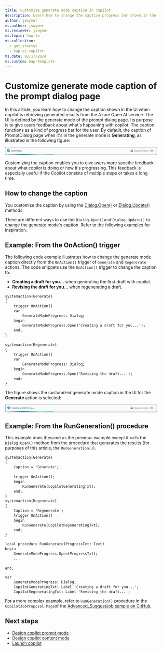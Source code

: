 ```yaml
---
title: Customize generate mode caption in copilot
description: Learn how to change the caption progress bar shown in the UI of the prompt dialog page in generate mode.
author: jswymer
ms.author: jswymer
ms.reviewer: jswymer
ms.topic: how-to
ms.collection:
  - get-started
  - bap-ai-copilot
ms.date: 02/17/2024
ms.custom: bap-template
---
```


# Customize generate mode caption of the prompt dialog page

In this article, you learn how to change the caption shown in the UI when copilot is retrieving generated results from the Azure Open AI service. The UI is defined by the generate mode of the prompt dialog page. Its purpose is to give users feedback about what's happening with copilot. The caption functions as a kind of progress bar for the user. By default, the caption of PromptDialog page when it's in the generate mode is **Generating**, as illustrated in the following figure:

[![Shows a screenshot of the default generate mode of the PromptDialog type page](media/promptdialog-generate-mode.png)](media/promptdialog-generate-mode.png#lightbox)

Customizing the caption enables you to give users more specific feedback about what copilot is doing or how it's progressing. This feedback is especially useful if the Copilot consists of multiple steps or takes a long time.

## How to change the caption

You customize the caption by using the [Dialog.Open()](methods-auto/dialog/dialog-open-method.md) or [Dialog.Update()](methods-auto/dialog/dialog-update-method.md) methods. 

There are different ways to use the `Dialog.Open()`and `Dialog.Update()` to change the generate mode's caption. Refer to the following examples for inspiration.

## Example: From the OnAction() trigger

The following code example illustrates how to change the generate mode caption directly from the `OnAction()` trigger of `Generate` and `Regenerate` actions. The code snippets use the `OnAction()` trigger to change the caption to:

- **Creating a draft for you...** when generating the first draft with copilot.
- **Revising the draft for you...** when regenerating a draft.

```al
systemaction(Generate)
{
    trigger OnAction()
    var
        GenerateModeProgress: Dialog;
    begin
        GenerateModeProgress.Open('Creating a draft for you...');
    end;
}

systemaction(Regenerate)
{
    trigger OnAction()
    var
        GenerateModeProgress: Dialog;
    begin
        GenerateModeProgress.Open('Revising the draft...');
    end;
}

```

The figure shows the customized generate mode caption in the UI for the **Generate** action is selected:

[![Shows a screenshot of the custom caption of generate mode in the UI](media/promptdialog-generate-mode-custom.png)](media/promptdialog-generate-mode-custom.png#lightbox)

## Example: From the RunGeneration() procedure

This example does thesame as the previous example except it calls the `Dialog.Open()` method from the procedure that generates the results (for purposes of this article, the `RunGeneration()`). 

```al
systemaction(Generate)
{
    Caption = 'Generate';

    trigger OnAction();
    begin
        RunGenerate(CopilotGeneratingTxt);
    end;
}
systemaction(Regenerate)
{
    Caption = 'Regenerate';
    trigger OnAction()
    begin
        RunGenerate(CopilotRegeneratingTxt);
    end;
}
```

```al
local procedure RunGenerate(ProgressTxt: Text)
begin
    GenerateModeProgress.Open(ProgressTxt);
    ...

end;
```

```al
var
    GenerateModeProgress: Dialog;
    CopilotGeneratingTxt: Label 'Creating a draft for you...';
    CopilotRegeneratingTxt: Label 'Revising the draft...';
```

For a more complex example, refer to `RunGeneration()` procedure in the `CopilotJobProposal.Page`of the [Advanced_SuggestJob sample on GitHub](https://github.com/microsoft/BCTech/blob/002affcf1520a710c270257d6547e25a9a223e85/samples/AzureOpenAI/Advanced_SuggestJob/DescribeJob/CopilotJobProposal.Page.al).

## Next steps

- [Design copilot prompt mode](copilot-design-prompt-mode.md)
- [Design copilot content mode](copilot-design-content-mode.md)
- [Launch copilot](copilot-launch-experience.md) 
